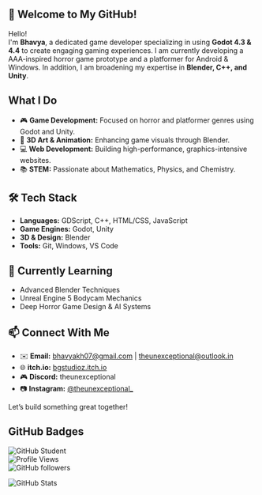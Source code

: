 ## 🚀 Welcome to My GitHub!

Hello!  
I'm **Bhavya**, a dedicated game developer specializing in using **Godot 4.3 & 4.4** to create engaging gaming experiences. I am currently developing a AAA-inspired horror game prototype and a platformer for Android & Windows. In addition, I am broadening my expertise in **Blender, C++, and Unity**.

## What I Do
- 🎮 **Game Development:** Focused on horror and platformer genres using Godot and Unity.
- 🎨 **3D Art & Animation:** Enhancing game visuals through Blender.
- 💻 **Web Development:** Building high-performance, graphics-intensive websites.
- 📚 **STEM:** Passionate about Mathematics, Physics, and Chemistry.

## 🛠️ Tech Stack
- **Languages:** GDScript, C++, HTML/CSS, JavaScript
- **Game Engines:** Godot, Unity
- **3D & Design:** Blender
- **Tools:** Git, Windows, VS Code

## 🌱 Currently Learning
- Advanced Blender Techniques
- Unreal Engine 5 Bodycam Mechanics
- Deep Horror Game Design & AI Systems

## 📫 Connect With Me
- ✉️ **Email:** [bhavyakh07@gmail.com](mailto:bhavyakh07@gmail.com) | [theunexceptional@outlook.in](mailto:theunexceptional@outlook.in)
- 🌐 **itch.io:** [bgstudioz.itch.io](https://bgstudioz.itch.io/)
- 🎮 **Discord:** theunexceptional
- 📷 **Instagram:** [@theunexceptional_](https://www.instagram.com/theunexceptional_/)

Let’s build something great together!

## GitHub Badges
![GitHub Student](https://img.shields.io/badge/GitHub%20Student-Powered%20by%20GitHub-blue?style=flat&logo=github)  
![Profile Views](https://komarev.com/ghpvc/?username=theunexceptional&color=blue)  
![GitHub followers](https://img.shields.io/github/followers/theunexceptional?style=social)  

![GitHub Stats](https://github-readme-stats.vercel.app/api?username=theunexceptional&show_icons=true&theme=tokyonight)
